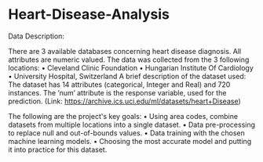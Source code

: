 # Heart-Disease-Analysis

Data Description:

There are 3 available databases concerning heart disease diagnosis. All attributes are numeric valued. The data was collected from the 3 following locations: 
• Cleveland Clinic Foundation 
• Hungarian Institute Of Cardiology 
• University Hospital, Switzerland 
A brief description of the dataset used: The dataset has 14 attributes (categorical, Integer and Real) and 720 instances. The ’num’ attribute is the response variable, used for the prediction. 
(Link: https://archive.ics.uci.edu/ml/datasets/heart+Disease)

The following are the project's key goals:
• Using area codes, combine datasets from multiple locations into a single dataset.
• Data pre-processing to replace null and out-of-bounds values.
• Data training with the chosen machine learning models.
• Choosing the most accurate model and putting it into practice for this dataset. 
